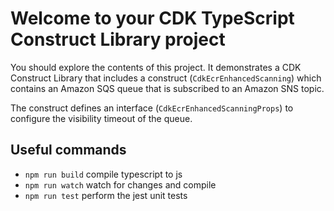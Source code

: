 # Welcome to your CDK TypeScript Construct Library project

You should explore the contents of this project. It demonstrates a CDK Construct Library that includes a construct (`CdkEcrEnhancedScanning`)
which contains an Amazon SQS queue that is subscribed to an Amazon SNS topic.

The construct defines an interface (`CdkEcrEnhancedScanningProps`) to configure the visibility timeout of the queue.

## Useful commands

* `npm run build`   compile typescript to js
* `npm run watch`   watch for changes and compile
* `npm run test`    perform the jest unit tests

